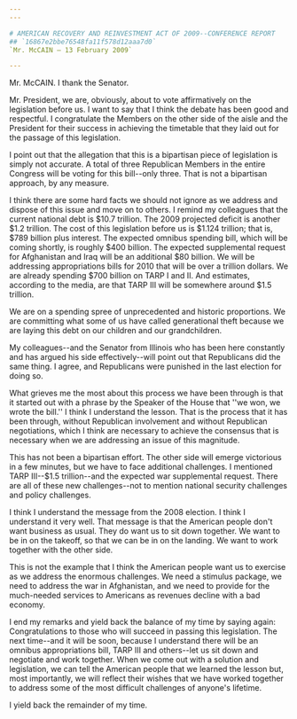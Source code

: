 ```yaml
---
---

# AMERICAN RECOVERY AND REINVESTMENT ACT OF 2009--CONFERENCE REPORT
## `16867e2bbe76548fa11f578d12aaa7d0`
`Mr. McCAIN — 13 February 2009`

---
```



Mr. McCAIN. I thank the Senator.

Mr. President, we are, obviously, about to vote affirmatively on the 
legislation before us. I want to say that I think the debate has been 
good and respectful. I congratulate the Members on the other side of 
the aisle and the President for their success in achieving the 
timetable that they laid out for the passage of this legislation.

I point out that the allegation that this is a bipartisan piece of 
legislation is simply not accurate. A total of three Republican Members 
in the entire Congress will be voting for this bill--only three. That 
is not a bipartisan approach, by any measure.

I think there are some hard facts we should not ignore as we address 
and dispose of this issue and move on to others. I remind my colleagues 
that the current national debt is $10.7 trillion. The 2009 projected 
deficit is another $1.2 trillion. The cost of this legislation before 
us is $1.124 trillion; that is, $789 billion plus interest. The 
expected omnibus spending bill, which will be coming shortly, is 
roughly $400 billion. The expected supplemental request for Afghanistan 
and Iraq will be an additional $80 billion. We will be addressing 
appropriations bills for 2010 that will be over a trillion dollars. We 
are already spending $700 billion on TARP I and II. And estimates, 
according to the media, are that TARP III will be somewhere around $1.5 
trillion.

We are on a spending spree of unprecedented and historic proportions. 
We are committing what some of us have called generational theft 
because we are laying this debt on our children and our grandchildren.

My colleagues--and the Senator from Illinois who has been here 
constantly and has argued his side effectively--will point out that 
Republicans did the same thing. I agree, and Republicans were punished 
in the last election for doing so.

What grieves me the most about this process we have been through is 
that it started out with a phrase by the Speaker of the House that ''we 
won, we wrote the bill.'' I think I understand the lesson. That is the 
process that it has been through, without Republican involvement and 
without Republican negotiations, which I think are necessary to achieve 
the consensus that is necessary when we are addressing an issue of this 
magnitude.

This has not been a bipartisan effort. The other side will emerge 
victorious in a few minutes, but we have to face additional challenges. 
I mentioned TARP III--$1.5 trillion--and the expected war supplemental 
request. There are all of these new challenges--not to mention national 
security challenges and policy challenges.

I think I understand the message from the 2008 election. I think I 
understand it very well. That message is that the American people don't 
want business as usual. They do want us to sit down together. We want 
to be in on the takeoff, so that we can be in on the landing. We want 
to work together with the other side.

This is not the example that I think the American people want us to 
exercise as we address the enormous challenges. We need a stimulus 
package, we need to address the war in Afghanistan, and we need to 
provide for the much-needed services to Americans as revenues decline 
with a bad economy.

I end my remarks and yield back the balance of my time by saying 
again: Congratulations to those who will succeed in passing this 
legislation. The next time--and it will be soon, because I understand 
there will be an omnibus appropriations bill, TARP III and others--let 
us sit down and negotiate and work together. When we come out with a 
solution and legislation, we can tell the American people that we 
learned the lesson but, most importantly, we will reflect their wishes 
that we have worked together to address some of the most difficult 
challenges of anyone's lifetime.

I yield back the remainder of my time.